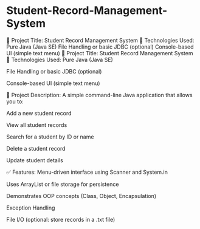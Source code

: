 # Student-Record-Management-System
📌 Project Title: Student Record Management System 🔧 Technologies Used: Pure Java (Java SE)  File Handling or basic JDBC (optional)  Console-based UI (simple text menu)
📌 Project Title: Student Record Management System
🔧 Technologies Used:
Pure Java (Java SE)

File Handling or basic JDBC (optional)

Console-based UI (simple text menu)

📂 Project Description:
A simple command-line Java application that allows you to:

Add a new student record

View all student records

Search for a student by ID or name

Delete a student record

Update student details

✅ Features:
Menu-driven interface using Scanner and System.in

Uses ArrayList or file storage for persistence

Demonstrates OOP concepts (Class, Object, Encapsulation)

Exception Handling

File I/O (optional: store records in a .txt file)
